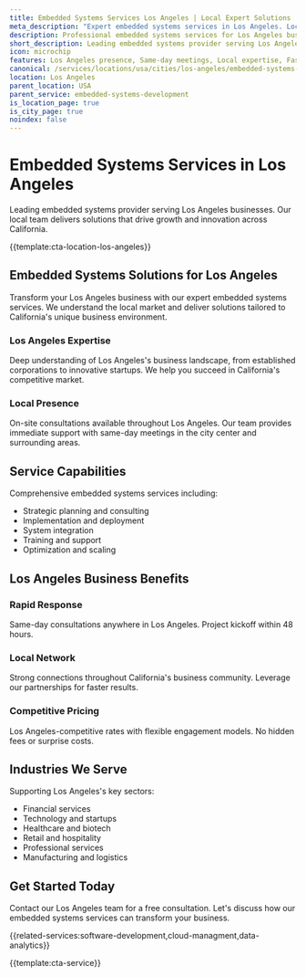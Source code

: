```yaml
---
title: Embedded Systems Services Los Angeles | Local Expert Solutions
meta_description: "Expert embedded systems services in Los Angeles. Local team, same-day consultations, proven results. Transform your business today."
description: Professional embedded systems services for Los Angeles businesses
short_description: Leading embedded systems provider serving Los Angeles and California.
icon: microchip
features: Los Angeles presence, Same-day meetings, Local expertise, Fast deployment, Competitive rates, Proven track record
canonical: /services/locations/usa/cities/los-angeles/embedded-systems-development-los-angeles.html
location: Los Angeles
parent_location: USA
parent_service: embedded-systems-development
is_location_page: true
is_city_page: true
noindex: false
---
```


# Embedded Systems Services in Los Angeles

Leading embedded systems provider serving Los Angeles businesses. Our local team delivers solutions that drive growth and innovation across California.

{{template:cta-location-los-angeles}}

## Embedded Systems Solutions for Los Angeles

Transform your Los Angeles business with our expert embedded systems services. We understand the local market and deliver solutions tailored to California's unique business environment.

### Los Angeles Expertise

Deep understanding of Los Angeles's business landscape, from established corporations to innovative startups. We help you succeed in California's competitive market.

### Local Presence

On-site consultations available throughout Los Angeles. Our team provides immediate support with same-day meetings in the city center and surrounding areas.

## Service Capabilities

Comprehensive embedded systems services including:
- Strategic planning and consulting
- Implementation and deployment
- System integration
- Training and support
- Optimization and scaling

## Los Angeles Business Benefits

### Rapid Response
Same-day consultations anywhere in Los Angeles. Project kickoff within 48 hours.

### Local Network
Strong connections throughout California's business community. Leverage our partnerships for faster results.

### Competitive Pricing
Los Angeles-competitive rates with flexible engagement models. No hidden fees or surprise costs.

## Industries We Serve

Supporting Los Angeles's key sectors:
- Financial services
- Technology and startups
- Healthcare and biotech
- Retail and hospitality
- Professional services
- Manufacturing and logistics

## Get Started Today

Contact our Los Angeles team for a free consultation. Let's discuss how our embedded systems services can transform your business.

{{related-services:software-development,cloud-managment,data-analytics}}

{{template:cta-service}}
